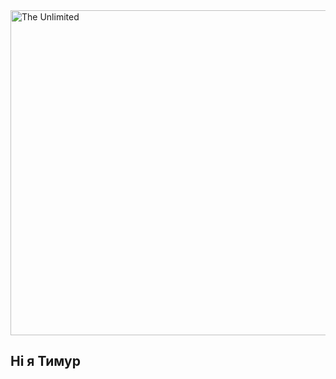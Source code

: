 <img src="https://github.com/timur1234566/timur1234566/blob/main/asset/gzm5f.gif" alt="The Unlimited" width="520"/>

## Hi я Тимур

<!--
**timur1234566/timur1234566** is a ✨ _special_ ✨ repository because its `README.md` (this file) appears on your GitHub profile.

Here are some ideas to get you started:

- 🔭 I’m currently working on ...
- 🌱 I’m currently learning ...
- 👯 I’m looking to collaborate on ...
- 🤔 I’m looking for help with ...
- 💬 Ask me about ...
- 📫 How to reach me: ...
- 😄 Pronouns: ...
- ⚡ Fun fact: ...
-->
